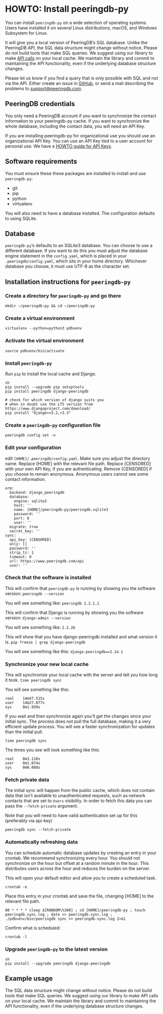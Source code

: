 # HOWTO: Install peeringdb-py

You can install `peeringdb-py` on a wide selection of operating systems. Users have installed it on several Linux distributions, macOS, and Windows Subsystem for Linux.

It will give you a local version of PeeringDB’s SQL database. Unlike the PeeringDB API, the SQL data structure might change without notice. Please do not build tools that make SQL queries. We suggest using our library to make [API calls](https://docs.peeringdb.com/api_specs/) on your local cache. We maintain the library and commit to maintaining the API functionality, even if the underlying database structure changes.

Please let us know if you find a query that is only possible with SQL and not via the API. Either create an issue in [GitHub](https://github.com/peeringdb/peeringdb/issues), or send a mail describing the problems to [support@peeringdb.com](mailto:support@peeringdb.com).

## PeeringDB credentials

You only need a PeeringDB account if you want to synchronize the contact information to your peeringdb-py cache. If you want to synchronize the whole database, including the contact data, you will need an API Key.

If you are installing peeringdb-py for organizational use you should use an organizational API Key. You can use an API Key tied to a user account for personal use. We have a [HOWTO guide for API Keys](/howto/api_keys/).

## Software requirements

You must ensure these these packages are installed to install and use `peeringdb-py`:
- git
- pip
- python
- virtualenv

You will also need to have a database installed. The configuration defaults to using SQLite.

## Database

`peeringdb-py`’s defaults to an SQLite3 database. You can choose to use a different database. If you want to do this you must adjust the database engine statement in the `config.yaml`, which is placed in your `.peeringdb/config.yaml`, which sits in your home directory. Whichever database you choose, it must use UTF-8 as the character set.

## Installation instructions for `peeringdb-py`

### Create a directory for `peeringdb-py` and go there
 
`mkdir ~/peeringdb-py && cd ~/peeringdb-py`

### Create a virtual environment 

`virtualenv --python=python3 pdbvenv`

### Activate the virtual environment

`source pdbvenv/bin/activate`

### Install `peeringdb-py`
Run `pip` to install the local cache and Django. 

```
sh
pip install --upgrade pip setuptools
pip install peeringdb django-peeringdb

# check for which version of django suits you
# when in doubt use the LTS version from https://www.djangoproject.com/download/
pip install "django>=3.2,<3.3"
```

### Create a `peeringdb-py` configuration file

`peeringdb config set -n`

### Edit your configuration

edit `[HOME]/.peeringdb/config.yaml`.  Make sure you adjust the directory name. Replace [HOME] with the relevant file path. Replace [CENSORED] with your own API Key, if you are authenticating. Remove [CENSORED] if you choose to remain anonymous. Anonymous users cannot see some contact information.

```
orm:
  backend: django_peeringdb
  database:
    engine: sqlite3
    host: ''
    name: [HOME]/peeringdb-py/peeringdb.sqlite3
    password: ''
    port: 0
    user: ''
  migrate: true
  secret_key: ''
sync:
  api_key: [CENSORED]
  only: []
  password: ''
  strip_tz: 1
  timeout: 0
  url: https://www.peeringdb.com/api
  user: ''
```

### Check that the software is installed

This will confirm that `peeringdb-py` is running by showing you the software version:
`peeringdb --version`	

You will see something like:
`peeringdb 1.2.1.1`

This will confirm that Django is running by showing you the software version:
`django-admin --version`

You will see something like:
`2.2.28`

This will show that you have django-peeringdb installed and what version it is.
`pip freeze | grep django-peeringdb`

You will see something like this:
`django-peeringdb==2.14.1`

### Synchronize your new local cache

This will synchronize your local cache with the server and tell you how long it took.
`time peeringdb sync`

You will see something like this:
```
real    14m47.515s
user    14m27.077s
sys     0m1.939s
```

If you wait and then synchronize again you'll get the changes since your initial sync. The process does not pull the full database, making it a very efficient update process. You will see a faster synchronization for updates than the initial pull.

`time peeringdb sync`

The times you see will look something like this:
```
real    0m3.110s
user    0m1.074s
sys     0m0.088s
```

### Fetch private data

The initial sync will happen from the public cache, which does not contain data that isn't available to unauthenticated requests, such as network contacts that are set to `Users` visibility. In order to fetch this data you can pass the `--fetch-private` argument.

Note that you will need to have valid authentication set up for this (preferably via api-key)

```
peeringdb sync --fetch-private
```

### Automatically refreshing data

You can schedule automatic database updates by creating an entry in your crontab. We recommend synchronizing every hour. You should not synchronize on the hour but offset at a random minute in the hour. This distributes users across the hour and reduces the burden on the server. 

This will open your default editor and allow you to create a scheduled task.

`crontab -e`

Place this entry in your crontab and save the file, changing [HOME] to the relevant file path.

`00 * * * * sleep $[RANDOM\%300] ; cd [HOME]/peeringdb-py ; touch peeringdb.sync.log ; date >> peeringdb.sync.log ; ./pdbvenv/bin/peeringdb sync >> peeringdb.sync.log 2>&1`

Confirm what is scheduled:

`crontab -l` 

### Upgrade `peeringdb-py` to the latest version

```
sh
pip install --upgrade peeringdb django-peeringdb
```

## Example usage

The SQL data structure might change without notice. Please do not build tools that make SQL queries. We suggest using our library to make API calls on your local cache. We maintain the library and commit to maintaining the API functionality, even if the underlying database structure changes.
